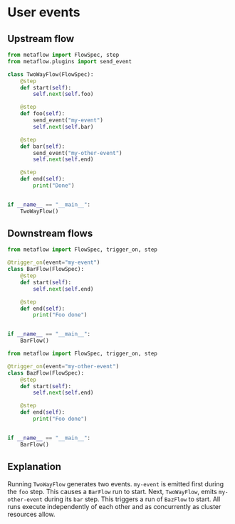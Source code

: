 # User events

## Upstream flow

```python
from metaflow import FlowSpec, step
from metaflow.plugins import send_event

class TwoWayFlow(FlowSpec):
    @step
    def start(self):
        self.next(self.foo)

    @step
    def foo(self):
        send_event("my-event")
        self.next(self.bar)

    @step
    def bar(self):
        send_event("my-other-event")
        self.next(self.end)

    @step
    def end(self):
        print("Done")


if __name__ == "__main__":
    TwoWayFlow()
```

## Downstream flows

```python
from metaflow import FlowSpec, trigger_on, step

@trigger_on(event="my-event")
class BarFlow(FlowSpec):
    @step
    def start(self):
        self.next(self.end)

    @step
    def end(self):
        print("Foo done")


if __name__ == "__main__":
    BarFlow()
```

```python
from metaflow import FlowSpec, trigger_on, step

@trigger_on(event="my-other-event")
class BazFlow(FlowSpec):
    @step
    def start(self):
        self.next(self.end)

    @step
    def end(self):
        print("Foo done")


if __name__ == "__main__":
    BarFlow()
```

## Explanation

Running `TwoWayFlow` generates two events. `my-event` is emitted first during the `foo` step. This causes a `BarFlow` run to start. Next, `TwoWayFlow`, emits `my-other-event` during its `bar` step. This triggers a run of `BazFlow` to start. All runs execute independently of each other and as concurrently as cluster resources allow.